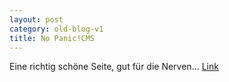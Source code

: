 ```yaml
---
layout: post
category: old-blog-v1
title: No Panic!CMS
---
```


Eine richtig schöne Seite, gut für die Nerven...
[Link](http://users.pandora.be/soundx/)
